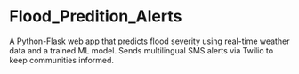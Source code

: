 # Flood_Predition_Alerts
A Python-Flask web app that predicts flood severity using real-time weather data and a trained ML model. Sends multilingual SMS alerts via Twilio to keep communities informed.

